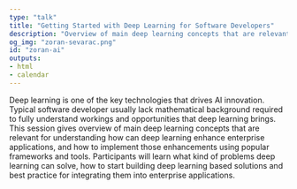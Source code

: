 ```yaml
---
type: "talk"
title: "Getting Started with Deep Learning for Software Developers"
description: "Overview of main deep learning concepts that are relevant for understanding how can deep learning enhance enterprise applications"
og_img: "zoran-sevarac.png"
id: "zoran-ai"
outputs:
- html
- calendar
---
```


Deep learning is one of the key technologies that drives AI innovation. Typical software developer usually lack mathematical background required to fully understand workings and opportunities that deep learning brings. This session gives overview of main deep learning concepts that are relevant for understanding how can deep learning enhance enterprise applications, and how to implement those enhancements using popular frameworks and tools.
Participants will learn what kind of problems deep learning can solve, how to start building deep learning based solutions and best practice for integrating them into enterprise applications.

<!--
The idea of this session is to help software developers to quickly get on the right track with deep learning and understand what it can do for them, and how to implement it in their applications. Although there is a lot of materials on this topic, it is usually hard for typical software developer to get started, without going back to school and re-learning all the math they missed/skipped.  Also it gives high level ideas what kind of problems it can solve, how to approach those problems, what are the best practice etc.
-->
